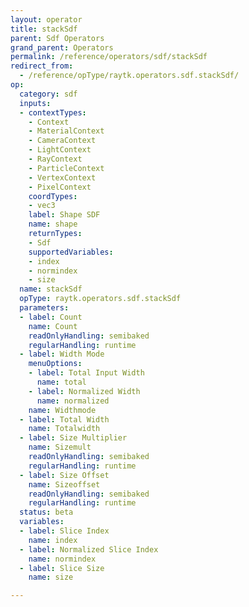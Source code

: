 ```yaml
---
layout: operator
title: stackSdf
parent: Sdf Operators
grand_parent: Operators
permalink: /reference/operators/sdf/stackSdf
redirect_from:
  - /reference/opType/raytk.operators.sdf.stackSdf/
op:
  category: sdf
  inputs:
  - contextTypes:
    - Context
    - MaterialContext
    - CameraContext
    - LightContext
    - RayContext
    - ParticleContext
    - VertexContext
    - PixelContext
    coordTypes:
    - vec3
    label: Shape SDF
    name: shape
    returnTypes:
    - Sdf
    supportedVariables:
    - index
    - normindex
    - size
  name: stackSdf
  opType: raytk.operators.sdf.stackSdf
  parameters:
  - label: Count
    name: Count
    readOnlyHandling: semibaked
    regularHandling: runtime
  - label: Width Mode
    menuOptions:
    - label: Total Input Width
      name: total
    - label: Normalized Width
      name: normalized
    name: Widthmode
  - label: Total Width
    name: Totalwidth
  - label: Size Multiplier
    name: Sizemult
    readOnlyHandling: semibaked
    regularHandling: runtime
  - label: Size Offset
    name: Sizeoffset
    readOnlyHandling: semibaked
    regularHandling: runtime
  status: beta
  variables:
  - label: Slice Index
    name: index
  - label: Normalized Slice Index
    name: normindex
  - label: Slice Size
    name: size

---
```

